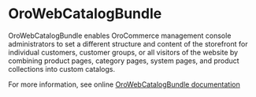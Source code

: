 # OroWebCatalogBundle

OroWebCatalogBundle enables OroCommerce management console administrators to set a different structure and content of the storefront for individual customers, customer groups, or all visitors of the website by combining product pages, category pages, system pages, and product collections into custom catalogs.

For more information, see online [OroWebCatalogBundle documentation](https://doc.oroinc.com/backend/bundles/commerce/WebCatalogBundle/)
